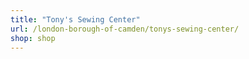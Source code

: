 ```yaml
---
title: "Tony's Sewing Center"
url: /london-borough-of-camden/tonys-sewing-center/
shop: shop
---
```

